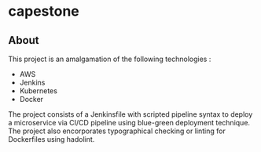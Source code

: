 # capestone

## About
This project is an amalgamation of the following technologies :
* AWS
* Jenkins
* Kubernetes
* Docker

The project consists of a Jenkinsfile with scripted pipeline syntax to deploy a microservice via CI/CD pipeline using blue-green deployment technique. The project also encorporates typographical checking or linting for Dockerfiles using hadolint. 




